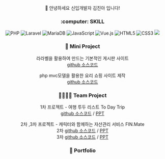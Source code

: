 <div align=center>
  <p> 👋 안녕하세요 신입개발자 김진아 입니다! </p>
</div>
  
<div align=center>
  <h3 align="center"><b> :computer: SKILL </b></h3>
  <p align="center">
    <img alt="PHP" src ="https://img.shields.io/badge/PHP-777BB4.svg?&style=flat-square&logo=PHP&logoColor=white"/>
    <img alt="Laravel" src="https://img.shields.io/badge/Laravel-FF2D20?style=flat-square&logo=Laravel&logoColor=white">
    <img alt="MariaDB" src ="https://img.shields.io/badge/MariaDB-003545.svg?&style=flat-square&logo=MariaDB&logoColor=white"/>
    <img alt="JavaScript" src="https://img.shields.io/badge/JavaScript-F7DF1E?style=flat-square&logo=javascript&logoColor=black">
    <img alt="Vue.js" src="https://img.shields.io/badge/Vue.js-4FC08D?style=flat-square&logo=Vue.js&logoColor=white">
    <img alt="HTML5" src="https://img.shields.io/badge/HTML5-E34F26?style=flat-square&logo=html5&logoColor=white">
    <img alt="CSS3" src="https://img.shields.io/badge/CSS-1572B6?style=flat-square&logo=css3&logoColor=white">
    <img src="https://img.shields.io/badge/Bootstrap-7952B3?style=flat-square&logo=BootstraplogoColor=#FFFFFF"/>
 </p>

 <h3 align="center"><b>👩 Mini Project </b></h3>
   <p> 
      라라벨을 활용하여 만드는 기본적인 게시판 사이트 <br>
     <a href="https://github.com/Headh1/Laravel_board">github 소스코드</a> 
   </p>
   
   <p> 
     php mvc모델을 활용한 요리 쇼핑 사이트 제작 <br>
     <a href="https://github.com/Headh1/TOYPROJECT_shopping">github 소스코드</a> 
   </p>
 
 <h3 align="center"><b>👩‍👩‍👧‍👦 Team Project </b></h3>
 <p> 1차 프로젝트 - 여행 투두 리스트 To Day Trip 
   <br>
   <a href="https://github.com/PHP-506-1/PHP_1STPJ">github 소스코드</a> / 
   <a href="https://www.canva.com/design/DAFg_xMHO8g/lkC85MyVEzOh9occNkLo7Q/edit?utm_content=DAFg_xMHO8g&utm_campaign=designshare&utm_medium=link2&utm_source=sharebutton"> PPT</a>
   <br>
 </p>
 <p> 
   2차 ,3차 프로젝트 - 캐릭터와 함께하는 자산관리 서비스 FIN.Mate 
   <br>
   2차 <a href="https://github.com/PHP-506-Money/2nd_project_v2">github 소스코드</a> / 
   <a href="https://www.canva.com/design/DAFnEcnBGaU/K_kCQ6fQAn2AzgaaI5ULEA/editutm_content=DAFnEcnBGaU&utm_campaign=designshare&utm_medium=link2&utm_source=sharebutton">PPT</a><br>
 3차 <a href="https://github.com/PHP-506-Money/3rd_project"> github 소스코드</a> / 
 <a href="https://www.canva.com/design/DAFpnSI6ZK8/Gk4uoCfI-7-dKKoVfqFjGg/edit?utm_content=DAFpnSI6ZK8&utm_campaign=designshare&utm_medium=link2&utm_source=sharebutton">PPT</a><br>
 </p>
 
<h3 align="center"><b>🔎 Portfolio </b></h3>

</div>


<!--
**Headh1/Headh1** is a ✨ _special_ ✨ repository because its `README.md` (this file) appears on your GitHub profile.

Here are some ideas to get you started:

- 🔭 I’m currently working on ...
- 🌱 I’m currently learning ...
- 👯 I’m looking to collaborate on ...
- 🤔 I’m looking for help with ...
- 💬 Ask me about ...
- 📫 How to reach me: ...
- 😄 Pronouns: ...
- ⚡ Fun fact: ...
-->
